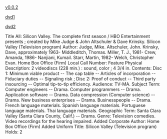 [v0.0.2](https://github.com/littleflute/v1/edit/master/README.md)

[dvd1](dvd1)

[dvd2](dvd2)


 Title All:
Silicon Valley. The complete first season / HBO Entertainment presents ; created by Mike Judge & John Altschuler & Dave Krinsky.
Silicon Valley (Television program)
Author:
Judge, Mike.
Altschuler, John.
Krinsky, Dave, approximately 1963-
Middleditch, Thomas.
Miller, T. J., 1981-
Crew, Amanda, 1986-
Nanjiani, Kumail.
Starr, Martin, 1982-
Welch, Christopher Evan.
Home Box Office (Firm)
Local Call Number:
Feature
Physical Description:
2 videodiscs (228 min.) : sound, color ; 4 3/4 in.
Contents:
Disc 1: Minimum viable product -- The cap table -- Articles of incorporation -- Fiduciary duties -- Signaling risk ; Disc 2: Proof of conduct -- Third party insourcing -- Optimal tip-to-tip efficiency.
Audience:
TV-MA.
Subject Term:
Computer engineers -- Drama.
Computer programmers -- Drama.
Application software -- Drama.
Data compression (Computer science) -- Drama.
New business enterprises -- Drama.
Businesspeople -- Drama.
French language materials.
Spanish language materials.
Portuguese language materials.
Thai language materials.
Geographic Term:
Santa Clara Valley (Santa Clara County, Calif.) -- Drama.
Genre:
Television comedies.
Video recordings for the hearing impaired.
Added Corporate Author:
Home Box Office (Firm)
Added Uniform Title:
Silicon Valley (Television program)
Holds: 2
